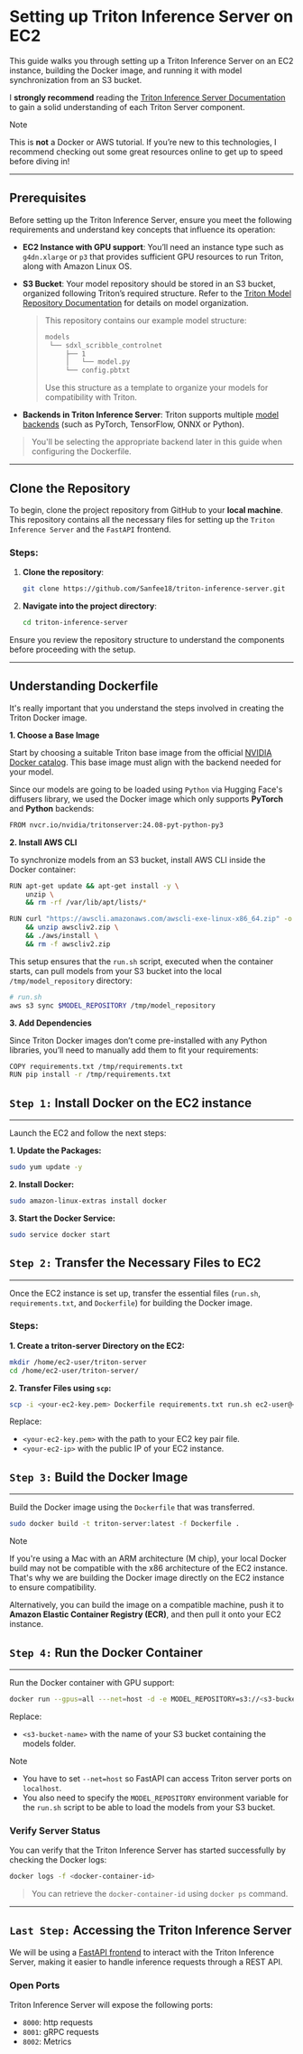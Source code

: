 # Setting up Triton Inference Server on EC2

This guide walks you through setting up a Triton Inference Server on an EC2 instance, building the Docker image, and running it with model synchronization from an S3 bucket.

I **strongly recommend** reading the [Triton Inference Server Documentation](https://docs.nvidia.com/deeplearning/triton-inference-server/user-guide/docs/) to gain a solid understanding of each Triton Server component.
> [!Note]
>
> This is **not** a Docker or AWS tutorial. If you’re new to this technologies, I recommend checking out some great resources online to get up to speed before diving in!

---
## Prerequisites 

Before setting up the Triton Inference Server, ensure you meet the following requirements and understand key concepts that influence its operation:

- **EC2 Instance with GPU support**: You’ll need an instance type such as `g4dn.xlarge` or `p3` that provides sufficient GPU resources to run Triton, along with Amazon Linux OS.

- **S3 Bucket**: Your model repository should be stored in an S3 bucket, organized following Triton’s required structure. Refer to the [Triton Model Repository Documentation](https://docs.nvidia.com/deeplearning/triton-inference-server/user-guide/docs/user_guide/model_repository.html) for details on model organization.

  > This repository contains our example model structure:
  >```bash
  >models
  >  └── sdxl_scribble_controlnet
  >      ├── 1
  >      │   └── model.py
  >      └── config.pbtxt
  >```
  > Use this structure as a template to organize your models for compatibility with Triton.

- **Backends in Triton Inference Server**: Triton supports multiple [model backends](https://github.com/triton-inference-server/backend) (such as PyTorch, TensorFlow, ONNX or Python).
> You'll be selecting the appropriate backend later in this guide when configuring the Dockerfile.

---
## Clone the Repository

To begin, clone the project repository from GitHub to your **local machine**. This repository contains all the necessary files for setting up the `Triton Inference Server` and the `FastAPI` frontend.

### Steps:

1. **Clone the repository**:
   ```bash
   git clone https://github.com/Sanfee18/triton-inference-server.git
   ```

2. **Navigate into the project directory**:
   ```bash
   cd triton-inference-server
   ```

Ensure you review the repository structure to understand the components before proceeding with the setup.

---
## Understanding Dockerfile

It's really important that you understand the steps involved in creating the Triton Docker image.

**1. Choose a Base Image**

Start by choosing a suitable Triton base image from the official [NVIDIA Docker catalog](https://catalog.ngc.nvidia.com/orgs/nvidia/containers/tritonserver/tags). This base image must align with the backend needed for your model.

Since our models are going to be loaded using `Python` via Hugging Face's diffusers library, we used the Docker image which only supports **PyTorch** and **Python** backends:
```bash
FROM nvcr.io/nvidia/tritonserver:24.08-pyt-python-py3
```

**2. Install AWS CLI**

To synchronize models from an S3 bucket, install AWS CLI inside the Docker container:

```bash
RUN apt-get update && apt-get install -y \
    unzip \
    && rm -rf /var/lib/apt/lists/*

RUN curl "https://awscli.amazonaws.com/awscli-exe-linux-x86_64.zip" -o "awscliv2.zip" \
    && unzip awscliv2.zip \
    && ./aws/install \
    && rm -f awscliv2.zip
```

This setup ensures that the `run.sh` script, executed when the container starts, can pull models from your S3 bucket into the local `/tmp/model_repository` directory:

```bash
# run.sh
aws s3 sync $MODEL_REPOSITORY /tmp/model_repository
```

**3. Add Dependencies**

Since Triton Docker images don’t come pre-installed with any Python libraries, you’ll need to manually add them to fit your requirements:

```bash
COPY requirements.txt /tmp/requirements.txt
RUN pip install -r /tmp/requirements.txt
```

## `Step 1:` Install Docker on the EC2 instance
---

Launch the EC2 and follow the next steps:

**1. Update the Packages:**

```bash
sudo yum update -y
```

**2. Install Docker:**

```bash
sudo amazon-linux-extras install docker
```

**3. Start the Docker Service:**

```bash
sudo service docker start
```

## `Step 2:` Transfer the Necessary Files to EC2
---

Once the EC2 instance is set up, transfer the essential files (`run.sh`, `requirements.txt`, and `Dockerfile`) for building the Docker image.

### Steps:

**1. Create a triton-server Directory on the EC2:**

```bash
mkdir /home/ec2-user/triton-server
cd /home/ec2-user/triton-server/
```

**2. Transfer Files using `scp`:**

```bash
scp -i <your-ec2-key.pem> Dockerfile requirements.txt run.sh ec2-user@<your-ec2-ip>:/home/ec2-user/triton-server
```
Replace:
- `<your-ec2-key.pem>` with the path to your EC2 key pair file.
- `<your-ec2-ip>` with the public IP of your EC2 instance.

## `Step 3:` Build the Docker Image
---

Build the Docker image using the `Dockerfile` that was transferred.

```bash
sudo docker build -t triton-server:latest -f Dockerfile .
```
> [!Note]
>
> If you're using a Mac with an ARM architecture (M chip), your local Docker build may not be compatible with the x86 architecture of the EC2 instance. That's why we are building the Docker image directly on the EC2 instance to ensure compatibility.

Alternatively, you can build the image on a compatible machine, push it to **Amazon Elastic Container Registry (ECR)**, and then pull it onto your EC2 instance.

## `Step 4:` Run the Docker Container
---

Run the Docker container with GPU support:

```bash
docker run --gpus=all ---net=host -d -e MODEL_REPOSITORY=s3://<s3-bucket-name>/models triton-server:latest
```
Replace:
- `<s3-bucket-name>` with the name of your S3 bucket containing the models folder.

> [!Note]
>
> - You have to set `--net=host` so FastAPI can access Triton server ports on `localhost`.
> - You also need to specify the `MODEL_REPOSITORY` environment variable for the `run.sh` script to be able to load the models from your S3 bucket.

### Verify Server Status

You can verify that the Triton Inference Server has started successfully by checking the Docker logs:
```bash
docker logs -f <docker-container-id>
```
> You can retrieve the `docker-container-id` using `docker ps` command.

---
## `Last Step:` Accessing the Triton Inference Server

We will be using a [FastAPI frontend](fastapi-triton/) to interact with the Triton Inference Server, making it easier to handle inference requests through a REST API.

### Open Ports

Triton Inference Server will expose the following ports:
- `8000`: http requests
- `8001`: gRPC requests
- `8002`: Metrics
